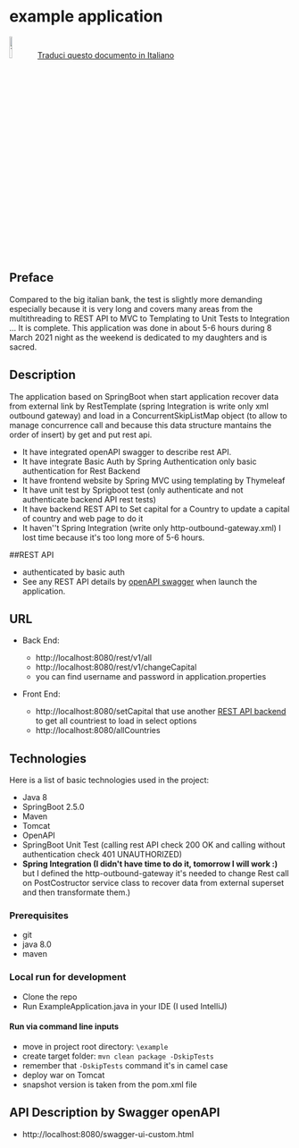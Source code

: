 # example application

<span style="vertical-align: middle;"><img src="https://www.bandiere-mondo.it/data/flags/emoji/facebook/256x256/it.png" width="10%" height="10%" alt="Traduci questo documento in Italiano">[Traduci questo documento in Italiano](http://translate.google.com/translate?js=n&sl=auto&tl=it-IT&u=https://raw.githubusercontent.com/vincenzomazzotta/countries-routing-example/master/README.md)

## Preface
Compared to the big italian bank, the test is slightly more demanding especially because it is very long and covers many areas from the multithreading to REST API to MVC to Templating to Unit Tests to Integration ...
It is complete.
This application was done in about 5-6 hours during 8 March 2021 night as the weekend is dedicated to my daughters and is sacred.

## Description
The application based on SpringBoot when start application recover data from external link by RestTemplate (spring Integration is write only xml outbound gateway) and load
in a ConcurrentSkipListMap object (to allow to manage concurrence call and because this data structure mantains the order of insert) by get and put rest api.

- It have integrated openAPI swagger to describe rest API.
- It have integrate Basic Auth by Spring Authentication only basic authentication for Rest Backend
- It have frontend website by Spring MVC using templating by Thymeleaf
- It have unit test by Sprigboot test (only authenticate and not authenticate backend API rest tests)
- It have backend REST API to Set capital for a Country to update a capital of country and web page to do it
- It haven''t Spring Integration (write only http-outbound-gateway.xml) I lost time because it's too long more of 5-6 hours.

##REST API
- authenticated by basic auth
- See any REST API details by [openAPI swagger](http://localhost:8080/swagger-ui-custom.html) when launch the application. 

## URL

- Back End:
    - http://localhost:8080/rest/v1/all
    - http://localhost:8080/rest/v1/changeCapital
    - you can find username and password in application.properties

- Front End:
    - http://localhost:8080/setCapital that use another [REST API backend](http://localhost:8080/rest/v1/getCountryList) to get all countriest to load in select options
    - http://localhost:8080/allCountries

## Technologies

Here is a list of basic technologies used in the project:

- Java 8
- SpringBoot 2.5.0
- Maven
- Tomcat
- OpenAPI
- SpringBoot Unit Test (calling rest API check 200 OK and calling without authentication check 401 UNAUTHORIZED)
- **Spring Integration (I didn't have time to do it, tomorrow I will work :)** but I defined the http-outbound-gateway it's needed to change Rest call on PostCostructor service class to recover data from external superset and then transformate them.)

### Prerequisites

- git
- java 8.0
- maven

### Local run for development

- Clone the repo
- Run ExampleApplication.java in your IDE (I used IntelliJ)

#### Run via command line inputs

- move in project root directory: `\example`
- create target folder: `mvn clean package -DskipTests`
- remember that `-DskipTests` command it's in camel case
- deploy war on Tomcat
- snapshot version is taken from the pom.xml file

## API Description by Swagger openAPI
- http://localhost:8080/swagger-ui-custom.html

